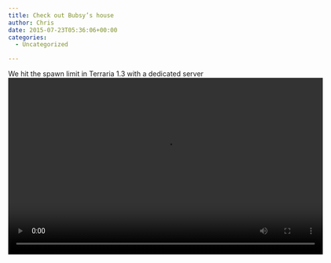 ```yaml
---
title: Check out Bubsy’s house
author: Chris
date: 2015-07-23T05:36:06+00:00
categories:
  - Uncategorized

---
```

We hit the spawn limit in Terraria 1.3 with a dedicated server
<video controls preload="auto" playsinline data-setup='{"fluid": true}' width="640" height="360"> <source src="//balde.losno.co/v/2015-07-22%2022-23-14.mp4" type="video/mp4" /> </video>
